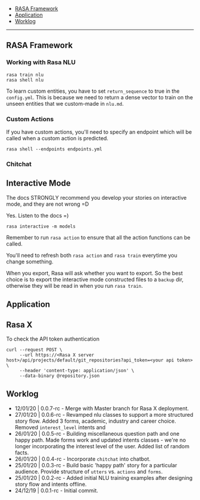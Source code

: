 - [RASA Framework](#rasa-framework)
- [Application](#application)
- [Worklog](#worklog)

---

## RASA Framework

### Working with Rasa NLU

```{bash}
rasa train nlu
rasa shell nlu
```

To learn custom entities, you have to set `return_sequence` to true in the `config.yml`. This is because we need to return a dense vector to train on the unseen entities that we custom-made in `nlu.md`.

### Custom Actions

If you have custom actions, you'll need to specify an endpoint which will be called when a custom action is predicted.
```{bash}
rasa shell --endpoints endpoints.yml
```

### Chitchat


## Interactive Mode

The docs STRONGLY recommend you develop your stories on interactive mode, and they are not wrong =D

Yes. Listen to the docs =)

```{bash}
rasa interactive -m models
```

Remember to run `rasa action` to ensure that all the action functions can be called.

You'll need to refresh both `rasa action` and `rasa train` everytime
 you change something.

When you export, Rasa will ask whether you want to export. So the best choice is to export the interactive mode constructed files to a `backup` dir, otherwise they will be read in when you run `rasa train`.

## Application

## Rasa X

To check the API token authentication
```{bash}
curl --request POST \
     --url https://<Rasa X server host>/api/projects/default/git_repositories?api_token=<your api token> \
     --header 'content-type: application/json' \
     --data-binary @repository.json
```

## Worklog
- 12/01/20 | 0.0.7-rc - Merge with Master branch for Rasa X deployment.
- 27/01/20 | 0.0.6-rc - Revamped nlu classes to support a more structured story flow. Added 3 forms, academic, industry and career choice. Removed `interest_level` intents and
- 26/01/20 | 0.0.5-rc - Building miscellaneous question path and one happy path. Made forms work and updated intents classes - we're no longer incorporating the interest level of the user. Added list of random facts.
- 26/01/20 | 0.0.4-rc - Incorporate `chitchat` into chatbot.
- 25/01/20 | 0.0.3-rc - Build basic 'happy path' story for a particular audience. Provide structure of `utters` vs. `actions` and `forms`.
- 25/01/20 | 0.0.2-rc - Added initial NLU training examples after designing  story flow and intents offline.
- 24/12/19 | 0.0.1-rc - Initial commit.

